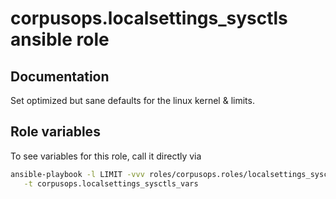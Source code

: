 # corpusops.localsettings_sysctls ansible role
## Documentation

Set optimized but sane defaults for the linux kernel & limits.

## Role variables
To see variables for this role, call it directly via
```bash
ansible-playbook -l LIMIT -vvv roles/corpusops.roles/localsettings_sysctls/role.yml \
   -t corpusops.localsettings_sysctls_vars
```
